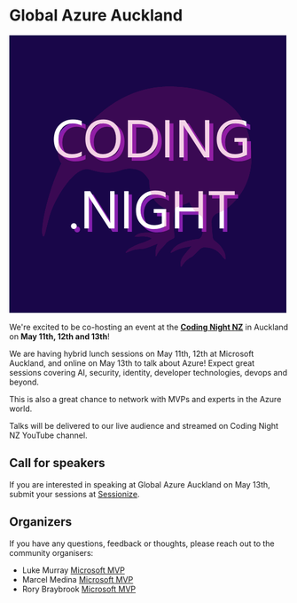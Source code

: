 # Global Azure Auckland

![Global Azure Auckland](logo.png)

We're excited to be co-hosting an event at the **[Coding Night NZ](https://www.meetup.com/coding-night-nz/)** in Auckland on **May 11th, 12th and 13th**!

We are having hybrid lunch sessions on May 11th, 12th at Microsoft Auckland, and online on May 13th to talk about Azure!
Expect great sessions covering AI, security, identity, developer technologies, devops and beyond.

This is also a great chance to network with MVPs and experts in the Azure world.

Talks will be delivered to our live audience and streamed on Coding Night NZ YouTube channel.

## Call for speakers

If you are interested in speaking at Global Azure Auckland on May 13th, submit your sessions at [Sessionize](https://sessionize.com/global-azure-auckland-2023/).

## Organizers

If you have any questions, feedback or thoughts, please reach out to the community organisers:

* Luke Murray [Microsoft MVP](https://mvp.microsoft.com/en-us/PublicProfile/5004796)
* Marcel Medina [Microsoft MVP](https://mvp.microsoft.com/en-us/PublicProfile/5005172)
* Rory Braybrook [Microsoft MVP](https://mvp.microsoft.com/en-us/PublicProfile/5003445)
